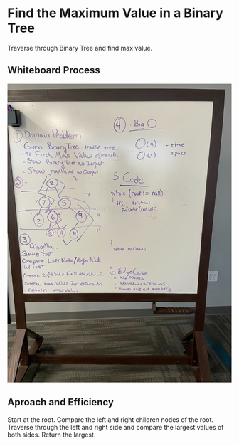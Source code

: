 # Find the Maximum Value in a Binary Tree

Traverse through Binary Tree and find max value.

## Whiteboard Process

![tree-max-value](./treemax.jpg)

## Aproach and Efficiency

Start at the root. Compare the left and right children nodes of the root. Traverse through the left and right side and compare the largest values of both sides. Return the largest.
